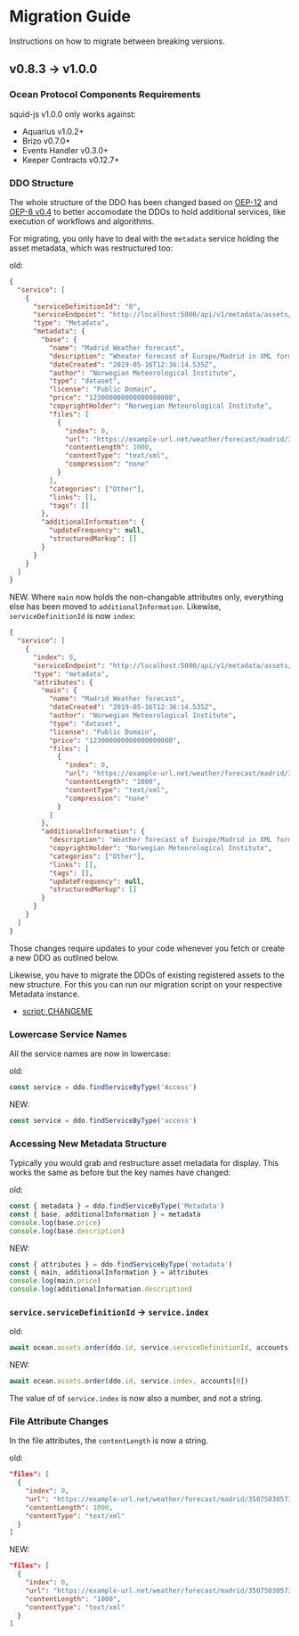 # Migration Guide

Instructions on how to migrate between breaking versions.

## v0.8.3 → v1.0.0

### Ocean Protocol Components Requirements

squid-js v1.0.0 only works against:

- Aquarius v1.0.2+
- Brizo v0.7.0+
- Events Handler v0.3.0+
- Keeper Contracts v0.12.7+

### DDO Structure

The whole structure of the DDO has been changed based on [OEP-12](https://github.com/oceanprotocol/OEPs/tree/master/12) and [OEP-8 v0.4](https://github.com/oceanprotocol/OEPs/tree/master/8/v0.4) to better accomodate the DDOs to hold additional services, like execution of workflows and algorithms.

For migrating, you only have to deal with the `metadata` service holding the asset metadata, which was restructured too:

old:

```json
{
  "service": [
    {
      "serviceDefinitionId": "0",
      "serviceEndpoint": "http://localhost:5000/api/v1/metadata/assets/ddo/{did}",
      "type": "Metadata",
      "metadata": {
        "base": {
          "name": "Madrid Weather forecast",
          "description": "Wheater forecast of Europe/Madrid in XML format",
          "dateCreated": "2019-05-16T12:36:14.535Z",
          "author": "Norwegian Meteorological Institute",
          "type": "dataset",
          "license": "Public Domain",
          "price": "123000000000000000000",
          "copyrightHolder": "Norwegian Meteorological Institute",
          "files": [
            {
              "index": 0,
              "url": "https://example-url.net/weather/forecast/madrid/350750305731.xml",
              "contentLength": 1000,
              "contentType": "text/xml",
              "compression": "none"
            }
          ],
          "categories": ["Other"],
          "links": [],
          "tags": []
        },
        "additionalInformation": {
          "updateFrequency": null,
          "structuredMarkup": []
        }
      }
    }
  ]
}
```

NEW. Where `main` now holds the non-changable attributes only, everything else has been moved to `additionalInformation`. Likewise, `serviceDefinitionId` is now `index`:

```json
{
  "service": [
    {
      "index": 0,
      "serviceEndpoint": "http://localhost:5000/api/v1/metadata/assets/ddo/{did}",
      "type": "metadata",
      "attributes": {
        "main": {
          "name": "Madrid Weather forecast",
          "dateCreated": "2019-05-16T12:36:14.535Z",
          "author": "Norwegian Meteorological Institute",
          "type": "dataset",
          "license": "Public Domain",
          "price": "123000000000000000000",
          "files": [
            {
              "index": 0,
              "url": "https://example-url.net/weather/forecast/madrid/350750305731.xml",
              "contentLength": "1000",
              "contentType": "text/xml",
              "compression": "none"
            }
          ]
        },
        "additionalInformation": {
          "description": "Weather forecast of Europe/Madrid in XML format",
          "copyrightHolder": "Norwegian Meteorological Institute",
          "categories": ["Other"],
          "links": [],
          "tags": [],
          "updateFrequency": null,
          "structuredMarkup": []
        }
      }
    }
  ]
}
```

Those changes require updates to your code whenever you fetch or create a new DDO as outlined below.

Likewise, you have to migrate the DDOs of existing registered assets to the new structure. For this you can run our migration script on your respective Metadata instance.

- [script: CHANGEME](https://github.com/oceanprotocol/CHANGEME)

### Lowercase Service Names

All the service names are now in lowercase:

old:

```js
const service = ddo.findServiceByType('Access')
```

NEW:

```js
const service = ddo.findServiceByType('access')
```

### Accessing New Metadata Structure

Typically you would grab and restructure asset metadata for display. This works the same as before but the key names have changed:

old:

```js
const { metadata } = ddo.findServiceByType('Metadata')
const { base, additionalInformation } = metadata
console.log(base.price)
console.log(base.description)
```

NEW:

```js
const { attributes } = ddo.findServiceByType('metadata')
const { main, additionalInformation } = attributes
console.log(main.price)
console.log(additionalInformation.description)
```

### `service.serviceDefinitionId` → `service.index`

old:

```js
await ocean.assets.order(ddo.id, service.serviceDefinitionId, accounts[0])
```

NEW:

```js
await ocean.assets.order(ddo.id, service.index, accounts[0])
```

The value of of `service.index` is now also a number, and not a string.

### File Attribute Changes

In the file attributes, the `contentLength` is now a string.

old:

```json
"files": [
  {
    "index": 0,
    "url": "https://example-url.net/weather/forecast/madrid/350750305731.xml",
    "contentLength": 1000,
    "contentType": "text/xml"
  }
]
```

NEW:

```json
"files": [
  {
    "index": 0,
    "url": "https://example-url.net/weather/forecast/madrid/350750305731.xml",
    "contentLength": "1000",
    "contentType": "text/xml"
  }
]
```
